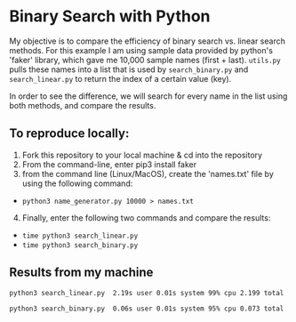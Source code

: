 # Binary Search with Python

My objective is to compare the efficiency of binary search vs. linear search methods.
For this example I am using sample data provided by python's 'faker' library, which gave me 10,000 sample names (first + last).
`utils.py` pulls these names into a list that is used by `search_binary.py` and `search_linear.py` to return the index of a certain value (key).

In order to see the difference, we will search for every name in the list using both methods, and compare the results.

## To reproduce locally:
1. Fork this repository to your local machine & cd into the repository
2. From the command-line, enter pip3 install faker
3. from the command line (Linux/MacOS), create the 'names.txt' file by using the following command:
- `python3 name_generator.py 10000 > names.txt`
4. Finally, enter the following two commands and compare the results:
- `time python3 search_linear.py`
- `time python3 search_binary.py`


## Results from my machine
`python3 search_linear.py  2.19s user 0.01s system 99% cpu 2.199 total`

`python3 search_binary.py  0.06s user 0.01s system 95% cpu 0.073 total`





    

